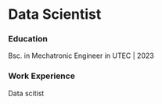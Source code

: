 # Data Scientist

### Education 
Bsc. in Mechatronic Engineer in UTEC | 2023

### Work Experience
Data scitist
